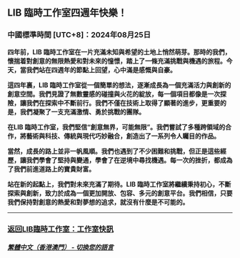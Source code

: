 ## LIB 臨時工作室四週年快樂！
### 中國標準時間 [UTC+8]：2024年08月25日 

**四年前，LIB 臨時工作室在一片充滿未知與希望的土地上悄然萌芽。那時的我們，懷揣着對創意的無限熱愛和對未來的憧憬，踏上了一條充滿挑戰與機遇的旅程。今天，當我們站在四週年的節點上回望，心中滿是感慨與自豪。**

**這四年裏，LIB 臨時工作室從一個簡單的想法，逐漸成長為一個充滿活力與創新的創意空間。我們見證了無數靈感的碰撞與火花的綻放，每一個項目都像是一次探險，讓我們在探索中不斷前行。我們不僅在技術上取得了顯著的進步，更重要的是，我們凝聚了一支充滿激情、勇於挑戰的團隊。**

**在LIB 臨時工作室，我們堅信“創意無界，可能無限”。我們嘗試了多種跨領域的合作，將藝術與科技、傳統與現代巧妙融合，創造出了一系列令人矚目的作品。**

**當然，成長的路上並非一帆風順。我們也遇到了不少困難和挑戰，但正是這些經歷，讓我們學會了堅持與變通，學會了在逆境中尋找機遇。每一次的挫折，都成為了我們前進道路上的寶貴財富。**

**站在新的起點上，我們對未來充滿了期待。LIB 臨時工作室將繼續秉持初心，不斷探索與創新，致力於成為一個更加開放、包容、多元的創意平台。我們相信，只要我們保持對創意的熱愛和對夢想的追求，就沒有什麼是不可能的。**

---

### [返回LIB臨時工作室：工作室快訊](https://libps.github.io/zh-hkmo/News)

##### [繁體中文（香港澳門） - 切換您的語言](https://libps.github.io/index.md)
